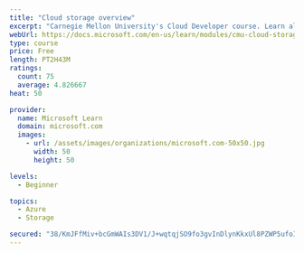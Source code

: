 ```yaml
---
title: "Cloud storage overview"
excerpt: "Carnegie Mellon University's Cloud Developer course. Learn all about data and get an overview of how it's stored, including local and distributed file systems, databases, and object storage."
webUrl: https://docs.microsoft.com/en-us/learn/modules/cmu-cloud-storage/
type: course
price: Free
length: PT2H43M
ratings:
  count: 75
  average: 4.826667
heat: 50

provider:
  name: Microsoft Learn
  domain: microsoft.com
  images:
    - url: /assets/images/organizations/microsoft.com-50x50.jpg
      width: 50
      height: 50

levels:
  - Beginner

topics:
  - Azure
  - Storage

secured: "38/KmJFfMiv+bcGmWAIs3DV1/J+wqtqjSO9fo3gvInDlynKkxUl8PZWP5ufoIBc8HhqzpHW3a90NEYEEWOkIK3VmoK+/+4eSNitjQvJfBs653DUUjp2AYBXhLCfxvk8Ty0IPNNTNwSdigcK1JTUdcqe3J6UYk+btElfX9AUDXjG0twnRwc0ggFwxIx8gsVBisbc1AQEyaQ0Qit2N5LQJsKwUesHV5QHmKPuKr0p8bf4QflBXzZiHhu2h8aOXM0HlJxVYv3PGZJW4dlbqNKY+EweoPaJkyVkvY0AboijMwDTdGwSsLjJFOW4LEU4B3fcMuT1KjUYWKhlRz+yoyw4l8z/kpwCm+drR1GlBRh2F1Rhx3USNFgHvWfgaWrPHdEQ/x6+3io0mLSYPuAhxLimbTzgnmY4aCU5cIydTJtCb/bw=;/epIErYCBWx9fCHHOicM7g=="
---
```


